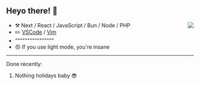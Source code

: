 ## Heyo there! :wave:


<img align="right" src="https://github-readme-stats.vercel.app/api/?username=Thinkaz&theme=dark"/>

-   :hammer_and_pick: Next / React / JavaScript / Bun / Node / PHP
-   :pencil2: [VSCode](https://code.visualstudio.com/) / [Vim](https://www.vim.org/)
-   """"""""""""""""
-   😞 If you use light mode, you're insane

---

Done recently:
  1. Nothing holidays baby 😎
